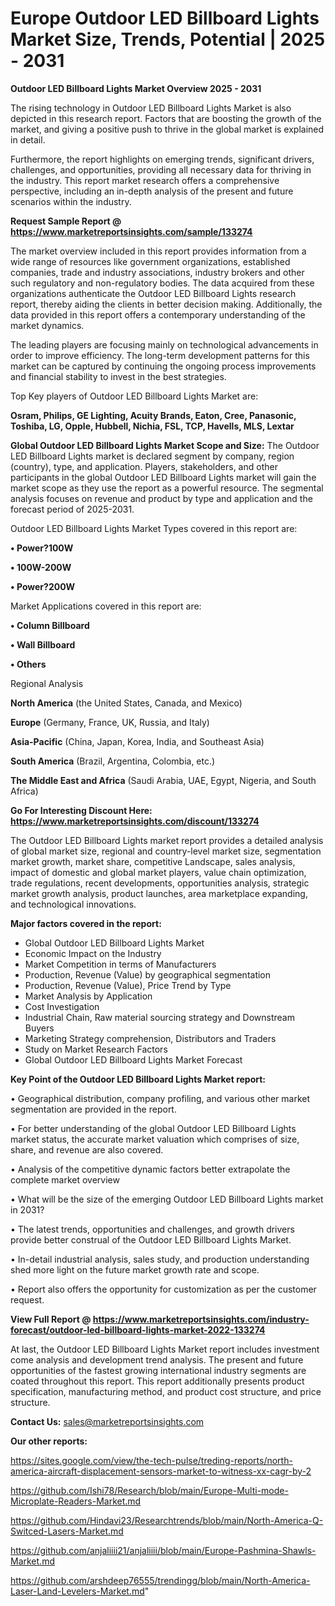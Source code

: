 # Europe Outdoor LED Billboard Lights Market Size, Trends, Potential | 2025 - 2031

<Strong> Outdoor LED Billboard Lights Market Overview 2025 - 2031</strong>

The rising technology in Outdoor LED Billboard Lights Market is also depicted in this research report. Factors that are boosting the growth of the market, and giving a positive push to thrive in the global market is explained in detail.

Furthermore, the report highlights on emerging trends, significant drivers, challenges, and opportunities, providing all necessary data for thriving in the industry. This report market research offers a comprehensive perspective, including an in-depth analysis of the present and future scenarios within the industry.

<strong>Request Sample Report @ <a href=https://www.marketreportsinsights.com/sample/133274>https://www.marketreportsinsights.com/sample/133274</a></strong>

The market overview included in this report provides information from a wide range of resources like government organizations, established companies, trade and industry associations, industry brokers and other such regulatory and non-regulatory bodies. The data acquired from these organizations authenticate the Outdoor LED Billboard Lights research report, thereby aiding the clients in better decision making. Additionally, the data provided in this report offers a contemporary understanding of the market dynamics.

The leading players are focusing mainly on technological advancements in order to improve efficiency. The long-term development patterns for this market can be captured by continuing the ongoing process improvements and financial stability to invest in the best strategies.

Top Key players of Outdoor LED Billboard Lights Market are:

<strong>Osram, Philips, GE Lighting, Acuity Brands, Eaton, Cree, Panasonic, Toshiba, LG, Opple, Hubbell, Nichia, FSL, TCP, Havells, MLS, Lextar</strong>

<strong><b>Global Outdoor LED Billboard Lights Market Scope and Size:</b></strong>
The Outdoor LED Billboard Lights market is declared segment by company, region (country), type, and application. Players, stakeholders, and other participants in the global Outdoor LED Billboard Lights market will gain the market scope as they use the report as a powerful resource. The segmental analysis focuses on revenue and product by type and application and the forecast period of 2025-2031.

Outdoor LED Billboard Lights Market Types covered in this report are:

<strong>• Power?100W

• 100W-200W

• Power?200W</strong>

Market Applications covered in this report are:

<strong>• Column Billboard

• Wall Billboard

• Others</strong> 

Regional Analysis

<strong>North America</strong> (the United States, Canada, and Mexico)

<strong>Europe</strong> (Germany, France, UK, Russia, and Italy)

<strong>Asia-Pacific</strong> (China, Japan, Korea, India, and Southeast Asia)

<strong>South America</strong> (Brazil, Argentina, Colombia, etc.)

<strong>The Middle East and Africa</strong> (Saudi Arabia, UAE, Egypt, Nigeria, and South Africa)

<strong>Go For Interesting Discount Here: <a href=https://www.marketreportsinsights.com/discount/133274>https://www.marketreportsinsights.com/discount/133274</a></strong>

The Outdoor LED Billboard Lights market report provides a detailed analysis of global market size, regional and country-level market size, segmentation market growth, market share, competitive Landscape, sales analysis, impact of domestic and global market players, value chain optimization, trade regulations, recent developments, opportunities analysis, strategic market growth analysis, product launches, area marketplace expanding, and technological innovations.

<strong><b>Major factors covered in the report:</b></strong>
<ul>
  <li>Global Outdoor LED Billboard Lights Market </li>
  <li>Economic Impact on the Industry</li>
  <li>Market Competition in terms of Manufacturers</li>
  <li>Production, Revenue (Value) by geographical segmentation</li>
  <li>Production, Revenue (Value), Price Trend by Type</li>
  <li>Market Analysis by Application</li>
  <li>Cost Investigation</li>
  <li>Industrial Chain, Raw material sourcing strategy and Downstream Buyers</li>
  <li>Marketing Strategy comprehension, Distributors and Traders</li>
  <li>Study on Market Research Factors</li>
  <li>Global Outdoor LED Billboard Lights Market Forecast</li>
</ul>

<strong><b>Key Point of the Outdoor LED Billboard Lights Market report:</b></strong>

• Geographical distribution, company profiling, and various other market segmentation are provided in the report.

• For better understanding of the global Outdoor LED Billboard Lights market status, the accurate market valuation which comprises of size, share, and revenue are also covered.

• Analysis of the competitive dynamic factors better extrapolate the complete market overview

• What will be the size of the emerging Outdoor LED Billboard Lights market in 2031?

• The latest trends, opportunities and challenges, and growth drivers provide better construal of the Outdoor LED Billboard Lights Market.

• In-detail industrial analysis, sales study, and production understanding shed more light on the future market growth rate and scope.

• Report also offers the opportunity for customization as per the customer request.

<strong><b>View Full Report @ <a href=https://www.marketreportsinsights.com/industry-forecast/outdoor-led-billboard-lights-market-2022-133274>https://www.marketreportsinsights.com/industry-forecast/outdoor-led-billboard-lights-market-2022-133274</a></b></strong>


At last, the Outdoor LED Billboard Lights Market report includes investment come analysis and development trend analysis. The present and future opportunities of the fastest growing international industry segments are coated throughout this report. This report additionally presents product specification, manufacturing method, and product cost structure, and price structure.

<strong>Contact Us:</strong>
sales@marketreportsinsights.com

<strong>Our other reports:</strong>

<a href=https://sites.google.com/view/the-tech-pulse/treding-reports/north-america-aircraft-displacement-sensors-market-to-witness-xx-cagr-by-2>https://sites.google.com/view/the-tech-pulse/treding-reports/north-america-aircraft-displacement-sensors-market-to-witness-xx-cagr-by-2</a>

<a href=https://github.com/Ishi78/Research/blob/main/Europe-Multi-mode-Microplate-Readers-Market.md>https://github.com/Ishi78/Research/blob/main/Europe-Multi-mode-Microplate-Readers-Market.md</a>

<a href=https://github.com/Hindavi23/Researchtrends/blob/main/North-America-Q-Switced-Lasers-Market.md>https://github.com/Hindavi23/Researchtrends/blob/main/North-America-Q-Switced-Lasers-Market.md</a>

<a href=https://github.com/anjaliiii21/anjaliiii/blob/main/Europe-Pashmina-Shawls-Market.md>https://github.com/anjaliiii21/anjaliiii/blob/main/Europe-Pashmina-Shawls-Market.md</a>

<a href=https://github.com/arshdeep76555/trendingg/blob/main/North-America-Laser-Land-Levelers-Market.md>https://github.com/arshdeep76555/trendingg/blob/main/North-America-Laser-Land-Levelers-Market.md</a>"
